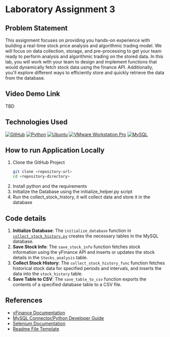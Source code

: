 # Laboratory Assignment 3

## Problem Statement 
This assignment focuses on providing you hands-on experience with building a real-time stock price 
analysis and algorithmic trading model. We will focus on data collection, storage, and pre-processing to get 
your team ready to perform analysis and algorithmic trading on the stored data. 
In this lab, you will work with your team to design and implement functions that would dynamically fetch 
stock data using the finance API. Additionally, you'll explore different ways to efficiently store and quickly 
retrieve the data from the database.  

## Video Demo Link
  TBD

## Technologies Used
[![GitHub](https://img.shields.io/badge/GitHub-100000?style=for-the-badge&logo=github&logoColor=white)](https://github.com/)
[![Python](https://img.shields.io/badge/Python-FFD43B?style=for-the-badge&logo=python&logoColor=blue)](https://www.python.org/)
[![Ubuntu](https://img.shields.io/badge/Ubuntu-E95420?style=for-the-badge&logo=ubuntu&logoColor=white)](#)
[![VMware Workstation Pro](https://img.shields.io/badge/VMware_Workstation_Pro-607078?style=for-the-badge&logo=vmware&logoColor=white)](#)
[![MySQL](https://img.shields.io/badge/MySQL-4479A1?logo=mysql&logoColor=fff)](#)


## How to run Application Locally
1. Clone the GitHub Project
   ```sh
   git clone <repository-url>
   cd <repository-directory>
   ```
2. Install python and the requirements
3. Initialize the Database using the initialize_helper.py script
3. Run the collect_stock_history, it will collect data and store it in the database

## Code details
1. **Initialize Database**: The `initialize_database` function in [`collect_stock_history.py`](Lab_3/scripts/collect_stock_history.py) creates the necessary tables in the MySQL database.
2. **Save Stock Info**: The `save_stock_info` function fetches stock information using the yFinance API and inserts or updates the stock details in the `Stocks_analysis` table.
3. **Collect Stock History**: The `collect_stock_history_func` function fetches historical stock data for specified periods and intervals, and inserts the data into the `stock_history` table.
4. **Save Table to CSV**: The `save_table_to_csv` function exports the contents of a specified database table to a CSV file.

## References

- [yFinance Documentation](https://pypi.org/project/yfinance/)
- [MySQL Connector/Python Developer Guide](https://dev.mysql.com/doc/connector-python/en/)
- [Selenium Documentation](https://www.selenium.dev/documentation/)
- [Readme File Template](https://www.readme-templates.com/)
